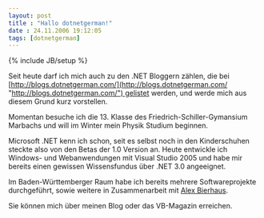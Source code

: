 ```yaml
---
layout: post
title : "Hallo dotnetgerman!"
date : 24.11.2006 19:12:05
tags: [dotnetgerman]
---
```

{% include JB/setup %}

Seit heute darf ich mich auch zu den .NET Bloggern zählen, die bei [http://blogs.dotnetgerman.com/](http://blogs.dotnetgerman.com/ "http://blogs.dotnetgerman.com/") gelistet werden, und werde mich aus diesem Grund kurz vorstellen.

Momentan besuche ich die 13. Klasse des Friedrich-Schiller-Gymansium Marbachs und will im Winter mein Physik Studium beginnen.

Microsoft .NET kenn ich schon, seit es selbst noch in den Kinderschuhen steckte also von den Betas der 1.0 Version an. Heute entwickle ich Windows- und Webanwendungen mit Visual Studio 2005 und habe mir bereits einen gewissen Wissensfundus über .NET 3.0 angeeignet.

Im Baden-Württemberger Raum habe ich bereits mehrere Softwareprojekte durchgeführt, sowie weitere in Zusammenarbeit mit [Alex Bierhaus](https://www.linkedin.com/in/alexbierhaus).

Sie können mich über meinen Blog oder das VB-Magazin erreichen.

